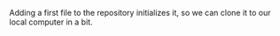 Adding a first file to the repository initializes it, so we can clone it to our local computer in a bit.
